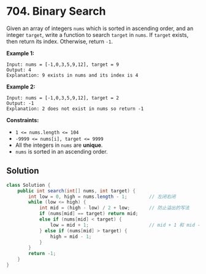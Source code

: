 # 704. Binary Search

Given an array of integers `nums` which is sorted in ascending order, and an integer `target`, write a function to search `target` in `nums`. If `target` exists, then return its index. Otherwise, return `-1`.


**Example 1:**
```text
Input: nums = [-1,0,3,5,9,12], target = 9
Output: 4
Explanation: 9 exists in nums and its index is 4
```
**Example 2:**
```text
Input: nums = [-1,0,3,5,9,12], target = 2
Output: -1
Explanation: 2 does not exist in nums so return -1
```

**Constraints:**

* `1 <= nums.length <= 104`
* `-9999 <= nums[i], target <= 9999`
* All the integers in `nums` are **unique**.
* `nums` is sorted in an ascending order.

## Solution

```java
class Solution {
    public int search(int[] nums, int target) {
        int low = 0, high = nums.length - 1;		// 左闭右闭
        while (low <= high) {
            int mid = (high - low) / 2 + low;		// 防止溢出的写法
            if (nums[mid] == target) return mid;
            else if (nums[mid] < target) {
                low = mid + 1;						// mid + 1 和 mid - 1：mid已经搜索过
            } else if (nums[mid] > target) {
                high = mid - 1;
            }
        }
        return -1;
    }
}
```

